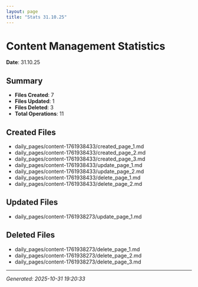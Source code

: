 ```yaml
---
layout: page
title: "Stats 31.10.25"
---
```


# Content Management Statistics

**Date**: 31.10.25

## Summary

- **Files Created**: 7
- **Files Updated**: 1  
- **Files Deleted**: 3
- **Total Operations**: 11

## Created Files

- daily_pages/content-1761938433/created_page_1.md
- daily_pages/content-1761938433/created_page_2.md
- daily_pages/content-1761938433/created_page_3.md
- daily_pages/content-1761938433/update_page_1.md
- daily_pages/content-1761938433/update_page_2.md
- daily_pages/content-1761938433/delete_page_1.md
- daily_pages/content-1761938433/delete_page_2.md

## Updated Files

- daily_pages/content-1761938273/update_page_1.md

## Deleted Files

- daily_pages/content-1761938273/delete_page_1.md
- daily_pages/content-1761938273/delete_page_2.md
- daily_pages/content-1761938273/delete_page_3.md

---
*Generated: 2025-10-31 19:20:33*
